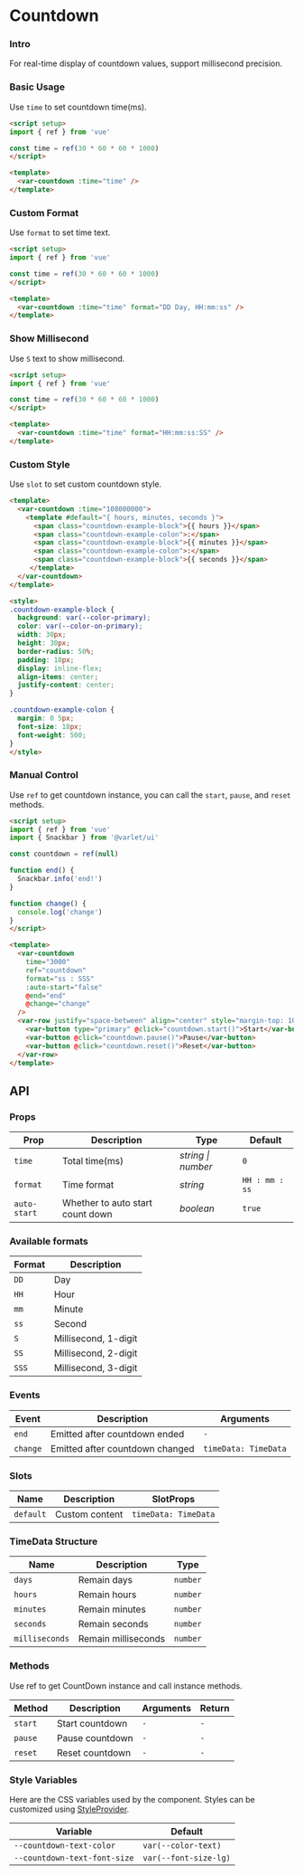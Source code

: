 # Countdown

### Intro

For real-time display of countdown values, support millisecond precision.

### Basic Usage

Use `time` to set countdown time(ms).

```html
<script setup>
import { ref } from 'vue'

const time = ref(30 * 60 * 60 * 1000)
</script>

<template>
  <var-countdown :time="time" />
</template>
```

### Custom Format

Use `format` to set time text.

```html
<script setup>
import { ref } from 'vue'

const time = ref(30 * 60 * 60 * 1000)
</script>

<template>
  <var-countdown :time="time" format="DD Day, HH:mm:ss" />
</template>
```

### Show Millisecond

Use `S` text to show millisecond.

```html
<script setup>
import { ref } from 'vue'

const time = ref(30 * 60 * 60 * 1000)
</script>

<template>
  <var-countdown :time="time" format="HH:mm:ss:SS" />
</template>
```

### Custom Style

Use `slot` to set custom countdown style.

```html
<template>
  <var-countdown :time="108000000">
    <template #default="{ hours, minutes, seconds }">
      <span class="countdown-example-block">{{ hours }}</span>
      <span class="countdown-example-colon">:</span>
      <span class="countdown-example-block">{{ minutes }}</span>
      <span class="countdown-example-colon">:</span>
      <span class="countdown-example-block">{{ seconds }}</span>
     </template>
  </var-countdown>
</template>

<style>
.countdown-example-block {
  background: var(--color-primary);
  color: var(--color-on-primary);
  width: 30px;
  height: 30px;
  border-radius: 50%;
  padding: 18px;
  display: inline-flex;
  align-items: center;
  justify-content: center;
}

.countdown-example-colon {
  margin: 0 5px;
  font-size: 18px;
  font-weight: 500;
}
</style>
```

### Manual Control

Use `ref` to get countdown instance, you can call the `start`, `pause`, and `reset` methods.

```html
<script setup>
import { ref } from 'vue'
import { Snackbar } from '@varlet/ui'

const countdown = ref(null)

function end() {
  Snackbar.info('end!')
}

function change() {
  console.log('change')
}
</script>

<template>
  <var-countdown
    time="3000"
    ref="countdown"
    format="ss : SSS"
    :auto-start="false"
    @end="end"
    @change="change"
  />
  <var-row justify="space-between" align="center" style="margin-top: 10px">
    <var-button type="primary" @click="countdown.start()">Start</var-button>
    <var-button @click="countdown.pause()">Pause</var-button>
    <var-button @click="countdown.reset()">Reset</var-button>
  </var-row>
</template>
```

## API

### Props

| Prop         | Description                      | Type               | Default        |
| ------------ | -------------------------------- | ------------------ | -------------- |
| `time`       | Total time(ms)                   | _string \| number_ | `0`            |
| `format`     | Time format                      | _string_           | `HH : mm : ss` |
| `auto-start` | Whether to auto start count down | _boolean_          | `true`         |

### Available formats

| Format | Description          |
| ------ | -------------------- |
| `DD`   | Day                  |
| `HH`   | Hour                 |
| `mm`   | Minute               |
| `ss`   | Second               |
| `S`    | Millisecond, 1-digit |
| `SS`   | Millisecond, 2-digit |
| `SSS`  | Millisecond, 3-digit |

### Events

| Event    | Description                     | Arguments            |
| -------- | ------------------------------- | -------------------- |
| `end`    | Emitted after countdown ended   | `-`                  |
| `change` | Emitted after countdown changed | `timeData: TimeData` |

### Slots

| Name      | Description    | SlotProps            |
| --------- | -------------- | -------------------- |
| `default` | Custom content | `timeData: TimeData` |

### TimeData Structure

| Name           | Description         | Type     |
| -------------- | ------------------- | -------- |
| `days`         | Remain days         | `number` |
| `hours`        | Remain hours        | `number` |
| `minutes`      | Remain minutes      | `number` |
| `seconds`      | Remain seconds      | `number` |
| `milliseconds` | Remain milliseconds | `number` |

### Methods

Use ref to get CountDown instance and call instance methods.

| Method | Description	 | Arguments | Return |
| ---- | ------- | -------- |--------|
| `start` | Start countdown | `-`       | `-` |
| `pause` | Pause countdown | `-`       | `-` |
| `reset` | Reset countdown | `-`       | `-` |

### Style Variables
Here are the CSS variables used by the component. Styles can be customized using [StyleProvider](#/en-US/style-provider).

| Variable | Default |
| --- | --- |
| `--countdown-text-color`     | `var(--color-text)`   |
| `--countdown-text-font-size` | `var(--font-size-lg)` |